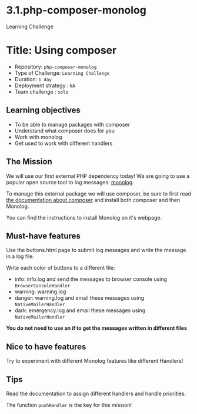 # 3.1.php-composer-monolog
Learning Challenge
# Title: Using composer

- Repository: `php-composer-monolog`
- Type of Challenge: `Learning Challenge`
- Duration: `1 day`
- Deployment strategy : `NA`
- Team challenge : `solo`

## Learning objectives
- To be able to manage packages with composer
- Understand what composer does for you
- Work with monolog
- Get used to work with different handlers

## The Mission
We will use our first external PHP dependency today!
We are going to use a popular open source tool to log messages: [monolog](https://github.com/Seldaek/monolog).

To manage this external package we will use composer, be sure to first read [the documentation about composer](monolog.md) and install both composer and then Monolog.

You can find the instructions to install Monolog on it's webpage.

## Must-have features
Use the buttons.html page to submit log messages and write the message in a log file.

Write each color of buttons to a different file:
- info: info.log and send the messages to browser console using `BrowserConsoleHandler`
- warning: warning.log 
- danger: warning.log and email these messages using `NativeMailerHandler`
- dark: emergency.log and email these messages using `NativeMailerHandler`

**You do not need to use an if to get the messages written in different files**

## Nice to have features
Try to experiment with different Monolog features like different Handlers!

## Tips
Read the documentation to assign different handlers and handle priorities. 

The function `pushHandler` is the key for this mission!
